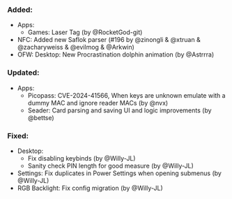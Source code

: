 ### Added:
- Apps:
  - Games: Laser Tag (by @RocketGod-git)
- NFC: Added new Saflok parser (#196 by @zinongli & @xtruan & @zacharyweiss & @evilmog & @Arkwin)
- OFW: Desktop: New Procrastination dolphin animation (by @Astrrra)

### Updated:
- Apps:
  - Picopass: CVE-2024-41566, When keys are unknown emulate with a dummy MAC and ignore reader MACs (by @nvx)
  - Seader: Card parsing and saving UI and logic improvements (by @bettse)

### Fixed:
- Desktop:
  - Fix disabling keybinds (by @Willy-JL)
  - Sanity check PIN length for good measure (by @Willy-JL)
- Settings: Fix duplicates in Power Settings when opening submenus (by @Willy-JL)
- RGB Backlight: Fix config migration (by @Willy-JL)
